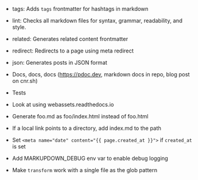 - tags: Adds `tags` frontmatter for hashtags in markdown
- lint: Checks all markdown files for syntax, grammar, readability, and style.
- related: Generates related content frontmatter
- redirect: Redirects to a page using meta redirect
- json: Generates posts in JSON format

- Docs, docs, docs (https://pdoc.dev, markdown docs in repo, blog post on cnr.sh)
- Tests
- Look at using webassets.readthedocs.io

- Generate foo.md as foo/index.html instead of foo.html
- If a local link points to a directory, add index.md to the path
- Set `<meta name="date" content="{{ page.created_at }}">` if `created_at` is set
- Add MARKUPDOWN_DEBUG env var to enable debug logging
- Make `transform` work with a single file as the glob pattern
